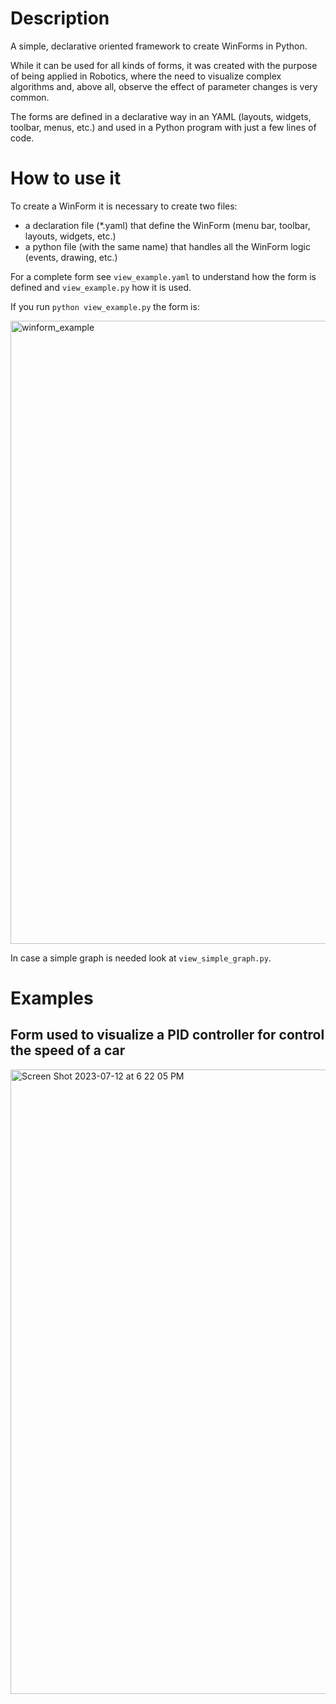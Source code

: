 # Description
A simple, declarative oriented framework to create WinForms in Python.

While it can be used for all kinds of forms, it was created with the purpose of being applied in Robotics, where the need to visualize complex algorithms and, above all, observe the effect of parameter changes is very common.

The forms are defined in a declarative way in an YAML (layouts, widgets, toolbar, menus, etc.) and used in a Python program with just a few lines of code.

# How to use it
To create a WinForm it is necessary to create two files:
* a declaration file (*.yaml) that define the WinForm (menu bar, toolbar, layouts, widgets, etc.)
* a python file (with the same name) that handles all the WinForm logic (events, drawing, etc.)

For a complete form see `view_example.yaml` to understand how the form is defined and `view_example.py` how it is used.

If you run `python view_example.py` the form is: 

<img width="997" alt="winform_example" src="https://github.com/njodal/WIndow_form/assets/28706901/ab02ce1f-9409-454d-8d95-e130fe6d77ed">

In case a simple graph is needed look at `view_simple_graph.py`.
# Examples

## Form used to visualize a PID controller for control the speed of a car

<img width="999" alt="Screen Shot 2023-07-12 at 6 22 05 PM" src="https://github.com/njodal/WinDeklar/assets/28706901/93859f05-f9b6-4333-a451-34f5c302f8c1">



